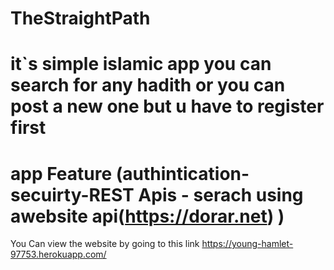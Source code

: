 # TheStraightPath 
# it`s simple islamic app you can search for any hadith or you can post a new one but u have to register first 
# app Feature (authintication-secuirty-REST Apis - serach using awebsite api(https://dorar.net) )  
You Can view the website by going to this link https://young-hamlet-97753.herokuapp.com/

